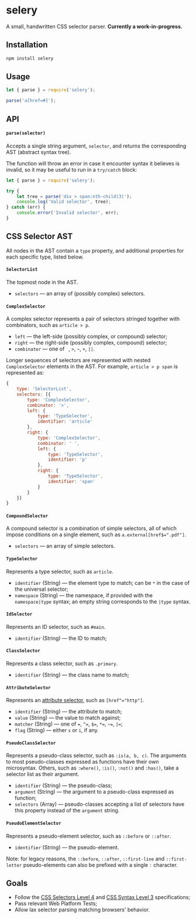 # selery

A small, handwritten CSS selector parser. **Currently a work-in-progress.**

## Installation

```bash
npm install selery
```

## Usage

```js
let { parse } = require('selery');

parse('a[href=#]');
```

## API

#### `parse(selector)`

Accepts a single string argument, `selector`, and returns the corresponding AST (abstract syntax tree).

The function will throw an error in case it encounter syntax it believes is invalid, so it may be useful to run in a `try/catch` block:

```js
let { parse } = require('selery');

try {
	let tree = parse('div > span:nth-child(3)');
	console.log('Valid selector', tree);
} catch (err) {
	console.error('Invalid selector', err);
}
```

## CSS Selector AST

All nodes in the AST contain a `type` property, and additional properties for each specific type, listed below.

#### `SelectorList`

The topmost node in the AST.

- `selectors` — an array of (possibly complex) selectors.

#### `ComplexSelector`

A complex selector represents a pair of selectors stringed together with combinators, such as `article > p`.

- `left` — the left-side (possibly complex, or compound) selector;
- `right` — the right-side (possibly complex, compound) selector;
- `combinator` — one of ` `, `>`, `~`, `+`, `||`.

Longer sequences of selectors are represented with nested `ComplexSelector` elements in the AST. For example, `article > p span` is represented as:

```js
{
	type: 'SelectorList',
	selectors: [{
		type: 'ComplexSelector',
		combinator: '>',
		left: {
			type: 'TypeSelector',
			identifier: 'article'
		},
		right: {
			type: 'ComplexSelector',
			combinator: ' ',
			left: {
				type: 'TypeSelector',
				identifier: 'p'
			},
			right: {
				type: 'TypeSelector',
				identifier: 'span'
			}
		}
	}]
}
```

#### `CompoundSelector`

A compound selector is a combination of simple selectors, all of which impose conditions on a single element, such as `a.external[href$=".pdf"]`.

- `selectors` — an array of simple selectors.

#### `TypeSelector`

Represents a type selector, such as `article`.

- `identifier` (String) — the element type to match; can be `*` in the case of the universal selector;
- `namespace` (String) — the namespace, if provided with the `namespace|type` syntax; an empty string corresponds to the `|type` syntax.

#### `IdSelector`

Represents an ID selector, such as `#main`.

- `identifier` (String) — the ID to match;

#### `ClassSelector`

Represents a class selector, such as `.primary`.

- `identifier` (String) — the class name to match;

#### `AttributeSelector`

Represents an [attribute selector](https://drafts.csswg.org/selectors/#attribute-selectors), such as `[href^="http"]`.

- `identifier` (String) — the attribute to match;
- `value` (String) — the value to match against;
- `matcher` (String) — one of `=`, `^=`, `$=`, `*=`, `~=`, `|=`;
- `flag` (String) — either `s` or `i`, if any.

#### `PseudoClassSelector`

Represents a pseudo-class selector, such as `:is(a, b, c)`. The arguments to most pseudo-classes expressed as functions have their own microsyntax. Others, such as `:where()`, `:is()`, `:not()` and `:has()`, take a selector list as their argument.

- `identifier` (String) — the pseudo-class;
- `argument` (String) — the argument to a pseudo-class expressed as function;
- `selectors` (Array) — pseudo-classes accepting a list of selectors have this property instead of the `argument` string.

#### `PseudoElementSelector`

Represents a pseudo-element selector, such as `::before` or `::after`.

- `identifier` (String) — the pseudo-element.

Note: for legacy reasons, the `::before`, `::after`, `::first-line` and `::first-letter` pseudo-elements can also be prefixed with a single `:` character.

## Goals

- Follow the [CSS Selectors Level 4](https://drafts.csswg.org/selectors-4/) and [CSS Syntax Level 3](https://drafts.csswg.org/css-syntax-3/) specifications;
- Pass relevant Web Platform Tests;
- Allow lax selector parsing matching browsers' behavior.
